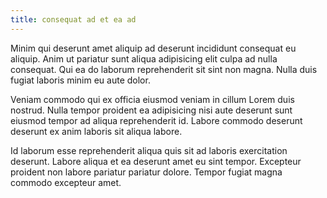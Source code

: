 ```yaml
---
title: consequat ad et ea ad
---
```


Minim qui deserunt amet aliquip ad deserunt incididunt consequat eu aliquip. Anim ut pariatur sunt aliqua adipisicing elit culpa ad nulla consequat. Qui ea do laborum reprehenderit sit sint non magna. Nulla duis fugiat laboris minim eu aute dolor.

Veniam commodo qui ex officia eiusmod veniam in cillum Lorem duis nostrud. Nulla tempor proident ea adipisicing nisi aute deserunt sunt eiusmod tempor ad aliqua reprehenderit id. Labore commodo deserunt deserunt ex anim laboris sit aliqua labore.

Id laborum esse reprehenderit aliqua quis sit ad laboris exercitation deserunt. Labore aliqua et ea deserunt amet eu sint tempor. Excepteur proident non labore pariatur pariatur dolore. Tempor fugiat magna commodo excepteur amet.